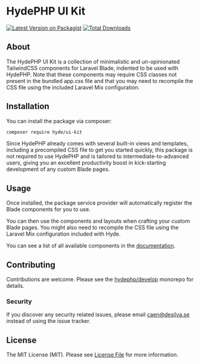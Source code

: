 # HydePHP UI Kit

[![Latest Version on Packagist](https://img.shields.io/packagist/v/hyde/ui-kit.svg?style=flat-square)](https://packagist.org/packages/hyde/ui-kit)
[![Total Downloads](https://img.shields.io/packagist/dt/hyde/ui-kit.svg?style=flat-square)](https://packagist.org/packages/hyde/ui-kit)

## About

The HydePHP UI Kit is a collection of minimalistic and un-opinionated TailwindCSS components for Laravel Blade,
indented to be used with HydePHP. Note that these components may require CSS classes not present in the bundled app.css
file and that you may need to recompile the CSS file using the included Laravel Mix configuration.

## Installation

You can install the package via composer:

```bash
composer require hyde/ui-kit
```

Since HydePHP already comes with several built-in views and templates, including a precompiled CSS file to get you started quickly, this package is not required to use HydePHP and is tailored to intermediate-to-advanced users, giving you an excellent productivity boost in kick-starting development of any custom Blade pages.

## Usage

Once installed, the package service provider will automatically register the Blade components for you to use.

You can then use the components and layouts when crafting your custom Blade pages.
You might also need to recompile the CSS file using the Laravel Mix configuration included with Hyde.

You can see a list of all available components in the [documentation](https://hydephp.github.io/ui-kit/).

## Contributing

Contributions are welcome. Please see the [hydephp/develop](https://github.com/hydephp/develop/issues) monorepo for details.

### Security

If you discover any security related issues, please email caen@desilva.se instead of using the issue tracker.


## License

The MIT License (MIT). Please see [License File](LICENSE.md) for more information.
